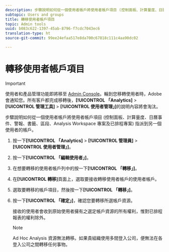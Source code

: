 ```yaml
---
description: 步驟說明如何從一個使用者帳戶將使用者帳戶項目 (控制面板、計算量度、日曆事件、警報、書籤、區段、Analysis Workspace 專案及已排程專案) 指派到另一個使用者的帳戶。
subtopic: Users and groups
title: 轉移使用者帳戶項目
topic: Admin tools
uuid: b083c622-1397-45ab-8796-f7cdc7043ec6
translation-type: ht
source-git-commit: 99ee24efaa517e8da700c67818c111c4aa90dc02

---
```



# 轉移使用者帳戶項目

>[!IMPORTANT]
>
>使用者和產品管理功能即將移至 [Admin Console](https://helpx.adobe.com/tw/enterprise/using/admin-console.html)。輪到您移轉使用者時，Adobe 會通知您。所有客戶都完成移轉後，**[!UICONTROL 「Analytics]** > **[!UICONTROL 管理工具]** > **[!UICONTROL 使用者管理」]**&#x200B;的說明內容將會淘汰。

步驟說明如何從一個使用者帳戶將使用者帳戶項目 (控制面板、計算量度、日曆事件、警報、書籤、區段、Analysis Workspace 專案及已排程專案) 指派到另一個使用者的帳戶。

1. 按一下&#x200B;**[!UICONTROL 「Analytics]** > **[!UICONTROL 管理員]** > **[!UICONTROL 使用者管理」]**。
1. 按一下&#x200B;**[!UICONTROL 「編輯使用者」]**。
1. 在想要轉移的使用者帳戶列中的按一下&#x200B;**[!UICONTROL 「轉移」]**。
1. 在&#x200B;**[!UICONTROL 轉移]**&#x200B;頁面上，選取要接收轉移使用者帳戶的使用者帳戶。
1. 選取要轉移的帳戶項目，然後按一下&#x200B;**[!UICONTROL 「轉移」]**。
1. 按一下&#x200B;**[!UICONTROL 「確定」]**，確認您要轉移所選帳戶資源。

   接收的使用者會收到原始使用者擁有之選定帳戶資源的所有權利，惟對已排程報表的權利除外。

   >[!NOTE]
   >
   >Ad Hoc Analysis 資源無法轉移。如果貴組織使用多間登入公司，便無法在各登入公司之間轉移任何事物。

